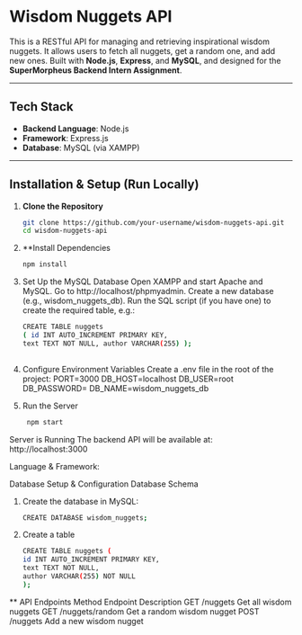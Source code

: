# Wisdom Nuggets API

This is a RESTful API for managing and retrieving inspirational wisdom nuggets. It allows users to fetch all nuggets, get a random one, and add new ones. Built with **Node.js**, **Express**, and **MySQL**, and designed for the **SuperMorpheus Backend Intern Assignment**.

---

## Tech Stack

- **Backend Language**: Node.js
- **Framework**: Express.js
- **Database**: MySQL (via XAMPP)


---

## Installation & Setup (Run Locally)

1. **Clone the Repository**
   ```bash
   git clone https://github.com/your-username/wisdom-nuggets-api.git
   cd wisdom-nuggets-api

2. **Install Dependencies
     ```bash
     npm install
3. Set Up the MySQL Database
   Open XAMPP and start Apache and MySQL.
   Go to http://localhost/phpmyadmin.
   Create a new database (e.g., wisdom_nuggets_db).
   Run the SQL script (if you have one) to create the required table, e.g.:
    ```bash
    CREATE TABLE nuggets
    ( id INT AUTO_INCREMENT PRIMARY KEY,
    text TEXT NOT NULL, author VARCHAR(255) );
  
4. Configure Environment Variables
   Create a .env file in the root of the project:
  PORT=3000
  DB_HOST=localhost
  DB_USER=root
  DB_PASSWORD=
  DB_NAME=wisdom_nuggets_db

6. Run the Server
   ```bash
    npm start

Server is Running
The backend API will be available at:
http://localhost:3000

Language & Framework:


Database Setup & Configuration
Database Schema
1. Create the database in MySQL:
     ```bash
     CREATE DATABASE wisdom_nuggets;
     
2. Create a table
    ```bash
    CREATE TABLE nuggets (
    id INT AUTO_INCREMENT PRIMARY KEY,
    text TEXT NOT NULL,
    author VARCHAR(255) NOT NULL
    );

** API Endpoints
Method	Endpoint	Description
GET	/nuggets	Get all wisdom nuggets
GET	/nuggets/random	Get a random wisdom nugget
POST	/nuggets	Add a new wisdom nugget





